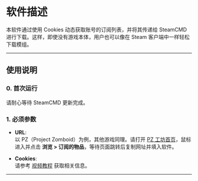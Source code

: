# 软件描述

本软件通过使用 Cookies 动态获取账号的订阅列表，并将其传递给 SteamCMD 进行下载。这样，即使没有游戏本体，用户也可以像在 Steam 客户端中一样轻松下载模组。

---

## 使用说明

### 0. 首次运行
请耐心等待 SteamCMD 更新完成。

### 1. 必须参数

- **URL**:  
  以 PZ（Project Zomboid）为例，其他游戏同理。请打开 [PZ 工坊首页](https://steamcommunity.com/app/108600/workshop/)，鼠标进入并点击 **浏览 > 订阅的物品**，等待页面跳转后复制网址并填入软件。

- **Cookies**:  
  请参考 [视频教程](https://www.bilibili.com/video/BV1xqyfYZE6Y) 获取相关信息。

--- 
